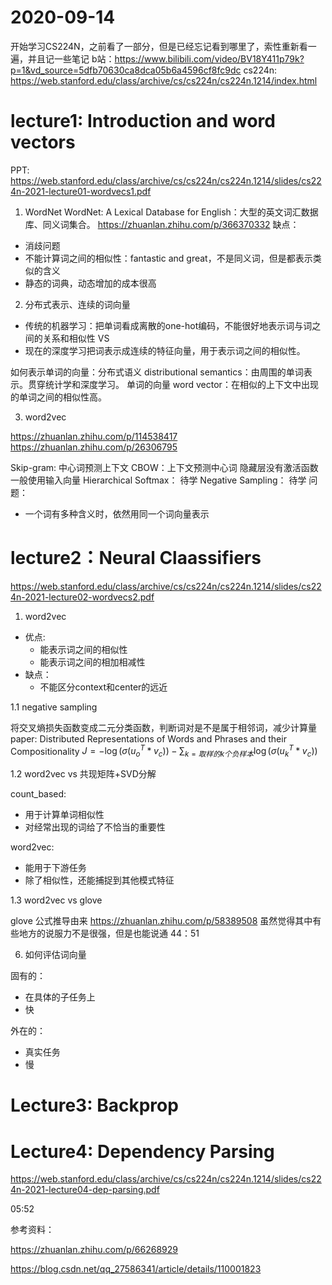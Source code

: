 # 2020-09-14

开始学习CS224N，之前看了一部分，但是已经忘记看到哪里了，索性重新看一遍，并且记一些笔记
b站：https://www.bilibili.com/video/BV18Y411p79k?p=1&vd_source=5dfb70630ca8dca05b6a4596cf8fc9dc
cs224n: https://web.stanford.edu/class/archive/cs/cs224n/cs224n.1214/index.html

# lecture1: Introduction and word vectors

PPT: https://web.stanford.edu/class/archive/cs/cs224n/cs224n.1214/slides/cs224n-2021-lecture01-wordvecs1.pdf

1. WordNet
   WordNet: A Lexical Database for English：大型的英文词汇数据库、同义词集合。
   https://zhuanlan.zhihu.com/p/366370332
   缺点：

- 消歧问题
- 不能计算词之间的相似性：fantastic and great，不是同义词，但是都表示类似的含义
- 静态的词典，动态增加的成本很高

2. 分布式表示、连续的词向量

- 传统的机器学习：把单词看成离散的one-hot编码，不能很好地表示词与词之间的关系和相似性
  VS
- 现在的深度学习把词表示成连续的特征向量，用于表示词之间的相似性。

如何表示单词的向量：分布式语义 distributional semantics：由周围的单词表示。贯穿统计学和深度学习。
单词的向量 word vector：在相似的上下文中出现的单词之间的相似性高。

3. word2vec

https://zhuanlan.zhihu.com/p/114538417
https://zhuanlan.zhihu.com/p/26306795

Skip-gram: 中心词预测上下文
CBOW：上下文预测中心词
隐藏层没有激活函数
一般使用输入向量
Hierarchical Softmax： 待学
Negative Sampling： 待学
问题：

- 一个词有多种含义时，依然用同一个词向量表示

# lecture2：Neural Claassifiers

https://web.stanford.edu/class/archive/cs/cs224n/cs224n.1214/slides/cs224n-2021-lecture02-wordvecs2.pdf

1. word2vec

- 优点:
  - 能表示词之间的相似性
  - 能表示词之间的相加相减性
- 缺点：
  - 不能区分context和center的远近

1.1 negative sampling

将交叉熵损失函数变成二元分类函数，判断词对是不是属于相邻词，减少计算量
paper: Distributed Representations of Words and Phrases and their
Compositionality
$J = -\log(\sigma(u_o^T*v_c)) - \sum_{k=取样的k个负样本}{\log(\sigma(u_k^T*v_c))}$

1.2 word2vec vs 共现矩阵+SVD分解

count_based:

- 用于计算单词相似性
- 对经常出现的词给了不恰当的重要性

word2vec:

- 能用于下游任务
- 除了相似性，还能捕捉到其他模式特征

1.3 word2vec vs glove

glove 公式推导由来
https://zhuanlan.zhihu.com/p/58389508
虽然觉得其中有些地方的说服力不是很强，但是也能说通
44：51

6. 如何评估词向量

固有的：

- 在具体的子任务上
- 快

外在的：

- 真实任务
- 慢

# Lecture3: Backprop

# Lecture4: Dependency Parsing

https://web.stanford.edu/class/archive/cs/cs224n/cs224n.1214/slides/cs224n-2021-lecture04-dep-parsing.pdf

05:52

参考资料：

https://zhuanlan.zhihu.com/p/66268929

https://blog.csdn.net/qq_27586341/article/details/110001823
